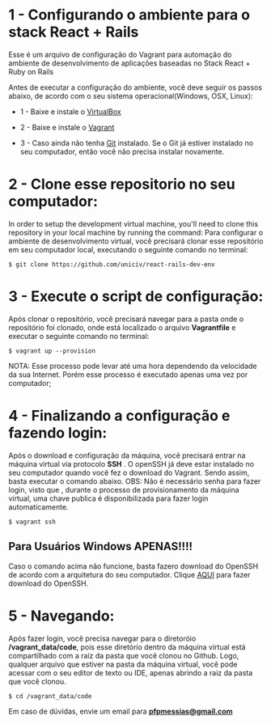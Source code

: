 # 1 - Configurando o ambiente para o stack React + Rails 

Esse é um arquivo de configuração do Vagrant para automação do ambiente de desenvolvimento de aplicações baseadas no Stack React + Ruby on Rails

Antes de executar a configuração do ambiente, você deve seguir os passos abaixo, de acordo com o seu sistema operacional(Windows, OSX, Linux):


* 1 - Baixe e instale o  [VirtualBox](https://www.virtualbox.org/wiki/Download_Old_Builds_5_2)

* 2 - Baixe e instale o  [Vagrant](https://www.vagrantup.com/downloads.html)

* 3 - Caso ainda não tenha [Git](https://git-scm.com/downloads) instalado. Se o Git já estiver instalado no seu computador, então você não precisa instalar novamente.

# 2 - Clone esse repositorio no seu computador:

In order to setup the development virtual machine, you'll need to clone this repository in your local machine by running the command:
Para configurar o ambiente de desenvolvimento virtual, você precisará clonar esse repositório em seu computador local, executando o seguinte comando no terminal:

```console
$ git clone https://github.com/uniciv/react-rails-dev-env
```

# 3 - Execute o script de configuração:

Após clonar o repositório, você precisará navegar para a pasta onde o repositório foi clonado, onde está localizado o arquivo **Vagrantfile** e executar o seguinte comando no terminal:

```console
$ vagrant up --provision
```

NOTA: Esse processo pode levar até uma hora dependendo da velocidade da sua Internet. Porém esse processo é executado apenas uma vez por computador;

# 4 - Finalizando a configuração e fazendo login:
Após o download e configuração da máquina, você precisará entrar na máquina virtual via protocolo **SSH** . O openSSH já deve estar instalado no seu computador quando você fez o download do Vagrant. Sendo assim, basta executar o comando abaixo. OBS: Não é necessário senha para fazer login, visto que , durante o processo de provisionamento da máquina virtual, uma chave publica é disponibilizada para fazer login automaticamente.

```console
$ vagrant ssh
```
## Para Usuários Windows APENAS!!!!
Caso o comando acima não funcione, basta fazero download do OpenSSH de acordo com a arquitetura do seu computador. Clique [AQUI](https://github.com/PowerShell/Win32-OpenSSH/releases) para fazer download do OpenSSH.


# 5 - Navegando:
Após fazer login, você precisa navegar para o diretoróio **/vagrant_data/code**, pois esse diretório dentro da máquina virtual está compartilhado com a raiz da pasta que você clonou no Github. Logo, qualquer arquivo que estiver na pasta da máquina virtual, você pode acessar com o seu editor de texto ou IDE, apenas abrindo a raiz da pasta que você clonou. 

```console
$ cd /vagrant_data/code
```

Em caso de dúvidas, envie um email para **pfpmessias@gmail.com**


